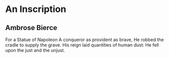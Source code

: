 # An Inscription
## Ambrose Bierce
For a Statue of Napoleon
A conqueror as provident as brave,
He robbed the cradle to supply the grave.
His reign laid quantities of human dust:
He fell upon the just and the unjust.